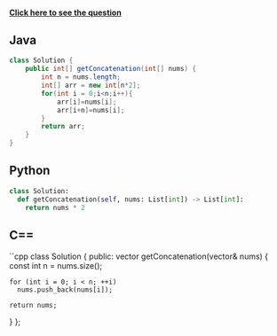 #### [Click here to see the question](https://leetcode.com/problems/concatenation-of-array/)

## Java
```Java
class Solution {
    public int[] getConcatenation(int[] nums) {
        int n = nums.length;
        int[] arr = new int[n*2];
        for(int i = 0;i<n;i++){
            arr[i]=nums[i];
            arr[i+n]=nums[i];
        }
        return arr;
    }
}
```

## Python
```Python
class Solution:
  def getConcatenation(self, nums: List[int]) -> List[int]:
    return nums * 2
```

## C==
``cpp
class Solution {
 public:
  vector<int> getConcatenation(vector<int>& nums) {
    const int n = nums.size();

    for (int i = 0; i < n; ++i)
      nums.push_back(nums[i]);

    return nums;
  }
};
```
